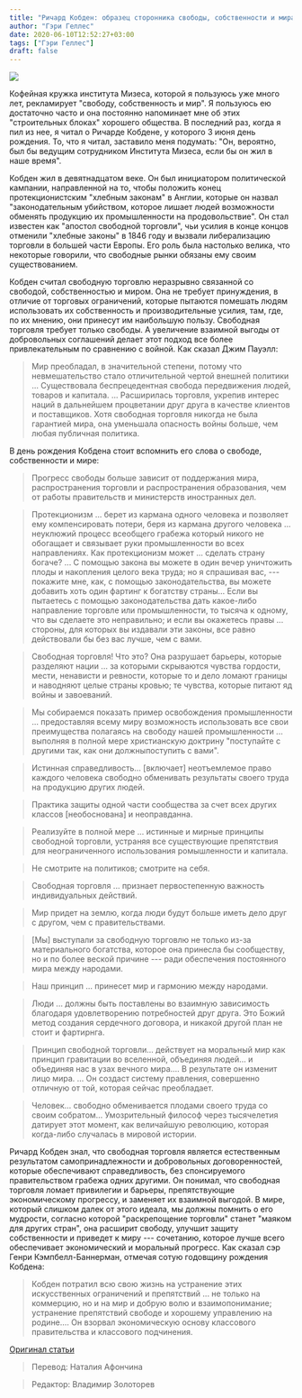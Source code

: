 ```yaml
---
title: "Ричард Кобден: образец сторонника свободы, собственности и мира"
author: "Гэри Геллес"
date: 2020-06-10T12:52:27+03:00
tags: ["Гэри Геллес"]
draft: false
---
```

![](https://cdn.mises.org/styles/slideshow/s3/static-page/img/cobden.png?itok=zvaX0Nbt)

Кофейная кружка института Мизеса, которой я пользуюсь уже много лет, рекламирует "свободу, собственность и мир". Я пользуюсь ею достаточно часто и она постоянно напоминает мне об этих "строительных блоках" хорошего общества. В последний раз, когда я пил из нее, я читал о Ричарде Кобдене, у которого 3 июня день рождения. То, что я читал, заставило меня подумать: "Он, вероятно, был бы ведущим сотрудником Института Мизеса, если бы он жил в наше время".

Кобден жил в  девятнадцатом веке. Он был инициатором политической кампании, направленной на то, чтобы положить конец протекционистским "хлебным законам" в Англии, которые он назвал "законодательным убийством, которое лишает людей возможности обменять продукцию их промышленности на продовольствие". Он стал известен как "апостол свободной торговли", чьи усилия в конце концов отменили "хлебные законы" в 1846 году и вызвали либерализацию торговли в большей части Европы. Его роль была настолько велика, что некоторые говорили, что свободные рынки обязаны ему своим существованием.

Кобден считал свободную торговлю неразрывно связанной со свободой, собственностью и миром. Она не требует принуждения, в отличие от торговых ограничений, которые пытаются помешать людям использовать их собственность и производительные усилия, там, где, по их мнению, они принесут им наибольшую пользу. Свободная торговля требует только свободы. А увеличение взаимной выгоды от добровольных соглашений делает этот подход все более привлекательным по сравнению с войной. Как сказал Джим Пауэлл:

> Мир преобладал, в значительной степени, потому что невмешательство стало отличительной чертой внешней политики ... Существовала беспрецедентная свобода передвижения людей, товаров и капитала. ... Расширилась торговля, укрепив интерес наций в дальнейшем процветании друг друга в качестве клиентов и поставщиков. Хотя свободная торговля никогда не была гарантией мира, она уменьшала опасность войны больше, чем любая публичная политика.

В день рождения Кобдена стоит вспомнить его слова о свободе, собственности и мире:

> Прогресс свободы больше зависит от поддержания мира, распространения торговли и распространения образования, чем от работы правительств и министерств иностранных дел.


> Протекционизм ... берет из кармана одного человека и позволяет ему компенсировать потери, беря из кармана другого человека ... неуклюжий процесс всеобщего грабежа который никого не обогащает и связывает руки промышленности во всех направлениях.
> Как протекционизм может ... сделать страну богаче? ... С помощью закона вы можете в один вечер уничтожить плоды и накопления целого века труда; но я спрашивая вас, --- покажите мне, как, с помощью законодательства, вы можете добавить хоть один фартинг к богатству страны… Если вы пытаетесь с помощью законодательства дать какое-либо направление торговле или промышленности, то тысяча к одному, что вы сделаете это неправильно; и если вы окажетесь правы ... стороны, для которых вы издавали эти законы, все равно действовали бы без вас лучше, чем с вами.


> Свободная торговля! Что это? Она разрушает барьеры, которые разделяют нации ... за которыми скрываются чувства гордости, мести, ненависти и ревности, которые то и дело ломают границы и наводняют целые страны кровью; те чувства, которые питают яд войны и завоеваний.


> Мы собираемся показать пример освобождения промышленности ... предоставляя всему миру возможность использовать все свои преимущества полагаясь на свободу нашей промышленности ... выполняя в полной мере христианскую доктрину "поступайте с другими так, как они должныпоступить с вами".


> Истинная справедливость… [включает] неотъемлемое право каждого человека свободно обменивать результаты своего труда на продукцию других людей.


> Практика защиты одной части сообщества за счет всех других классов [необоснована] и неоправданна.


> Реализуйте в полной мере ... истинные и мирные принципы свободной торговли, устраняя все существующие препятствия для неограниченного использования ромышленности и капитала.


> Не смотрите на политиков; смотрите на себя.


> Свободная торговля ... признает первостепенную важность индивидуальных действий.


> Мир придет на землю, когда люди будут больше иметь дело друг с другом, чем с правительствами.


> [Мы] выступали за свободную торговлю не только из-за материального богатства, которое она принесла бы сообществу, но и по более веской причине --- ради обеспечения постоянного мира между народами.


> Наш принцип ... принесет мир и гармонию между народами.



> Люди ... должны быть поставлены во взаимную зависимость благодаря удовлетворению потребностей друг друга. Это Божий метод создания сердечного договора, и никакой другой план не стоит и фартирнга.


> Принцип свободной торговли… действует на моральный мир как принцип гравитации во вселенной, объединяя людей… и объединяя нас в узах вечного мира.… В результате он изменит лицо мира. … Он создаст систему правления, совершенно отличную от той, которая сейчас преобладает.



> Человек… свободно обменивается плодами своего труда со своим собратом… Умозрительный философ через тысячелетия датирует этот момент, как величайшую революцию, которая когда-либо случалась в мировой истории.

Ричард Кобден знал, что свободная торговля является естественным результатом самопринадлежности и добровольных договоренностей, которые обеспечивают справедливость, без спонсируемого правительством грабежа одних другими. Он понимал, что свободная торговля ломает привилегии и барьеры, препятствующие экономическому прогрессу, и заменяет их взаимной выгодой. В мире, который слишком далек от этого идеала, мы должны помнить о его мудрости, согласно которой "раскрепощение торговли" станет "маяком для других стран", она расширит свободу, улучшит защиту собственности и приведет к миру --- сочетанию, которое лучше всего обеспечивает экономический и моральный прогресс. Как сказал сэр Генри Кэмпбелл-Баннерман, отмечая сотую годовщину рождения Кобдена:



> Кобден потратил всю свою жизнь на устранение этих искусственных ограничений и препятствий ... не только на коммерцию, но и на мир и добрую волю и взаимопонимание; устранение препятствий свободе и хорошему управлению на родине.… Он взорвал экономическую основу классового правительства и классового подчинения.


   [Оригинал статьи](https://mises.org/wire/richard-cobden-exemplar-liberty-property-and-peace)

> Перевод: Наталия Афончина

> Редактор: Владимир Золоторев
